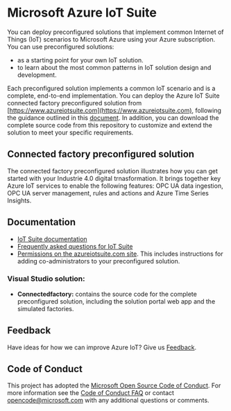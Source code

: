 # Microsoft Azure IoT Suite 
You can deploy preconfigured solutions that implement common Internet of Things (IoT) scenarios to Microsoft Azure using your Azure subscription. You can use preconfigured solutions: 
- as a starting point for your own IoT solution. 
- to learn about the most common patterns in IoT solution design and development. 

Each preconfigured solution implements a common IoT scenario and is a complete, end-to-end implementation. You can deploy the Azure IoT Suite connected factory preconfigured solution from [https://www.azureiotsuite.com](https://www.azureiotsuite.com), following the guidance outlined in this [document](https://azure.microsoft.com/en-us/documentation/articles/iot-suite-getstarted-preconfigured-solutions/). In addition, you can download the complete source code from this repository to customize and extend the solution to meet your specific requirements. 

## Connected factory preconfigured solution
The connected factory preconfigured solution illustrates how you can get started with your Industrie 4.0 digital trnasformation. It brings together key Azure IoT services to enable the following features: OPC UA data ingestion, OPC UA server management, rules and actions and Azure Time Series Insights.

## Documentation

  * [IoT Suite documentation](https://azure.microsoft.com/documentation/suites/iot-suite/)
  * [Frequently asked questions for IoT Suite](https://azure.microsoft.com/documentation/articles/iot-suite-faq/)
  * [Permissions on the azureiotsuite.com site](https://azure.microsoft.com/documentation/articles/iot-suite-permissions/). This includes instructions for adding co-administrators to your preconfigured solution.
  
### Visual Studio solution:
  * **Connectedfactory:** contains the source code for the complete preconfigured solution, including the solution portal web app and the simulated factories.
  
## Feedback

Have ideas for how we can improve Azure IoT? Give us [Feedback](http://feedback.azure.com/forums/321918-azure-iot).

## Code of Conduct

This project has adopted the [Microsoft Open Source Code of Conduct](https://opensource.microsoft.com/codeofconduct/). For more information see the [Code of Conduct FAQ](https://opensource.microsoft.com/codeofconduct/faq/) or contact [opencode@microsoft.com](mailto:opencode@microsoft.com) with any additional questions or comments.